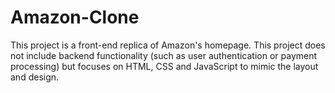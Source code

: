 # Amazon-Clone
This project is a front-end replica of Amazon's homepage. This project does not include backend functionality (such as user authentication or payment processing) but focuses on HTML, CSS and JavaScript to mimic the layout and design.

